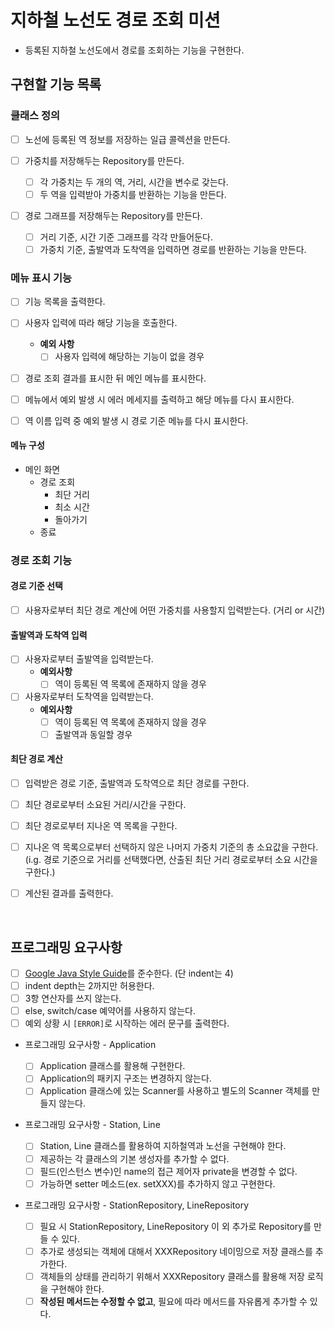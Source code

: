 # 지하철 노선도 경로 조회 미션

* 등록된 지하철 노선도에서 경로를 조회하는 기능을 구현한다.

## 구현할 기능 목록

### 클래스 정의

- [ ] 노선에 등록된 역 정보를 저장하는 일급 콜렉션을 만든다.

- [ ] 가중치를 저장해두는 Repository를 만든다.
  - [ ] 각 가중치는 두 개의 역, 거리, 시간을 변수로 갖는다.
  - [ ] 두 역을 입력받아 가중치를 반환하는 기능을 만든다.
- [ ] 경로 그래프를 저장해두는 Repository를 만든다.
  - [ ] 거리 기준, 시간 기준 그래프를 각각 만들어둔다.
  - [ ] 가중치 기준, 출발역과 도착역을 입력하면 경로를 반환하는 기능을 만든다.

### 메뉴 표시 기능

- [ ] 기능 목록을 출력한다.
- [ ] 사용자 입력에 따라 해당 기능을 호출한다.
  -  **예외 사항**
     * [ ] 사용자 입력에 해당하는 기능이 없을 경우
- [ ] 경로 조회 결과를 표시한 뒤 메인 메뉴를 표시한다.
- [ ] 메뉴에서 예외 발생 시 에러 메세지를 출력하고 해당 메뉴를 다시 표시한다.
- [ ] 역 이름 입력 중 예외 발생 시 경로 기준 메뉴를 다시 표시한다.


#### 메뉴 구성

* 메인 화면
  * 경로 조회
    * 최단 거리
    * 최소 시간
    * 돌아가기
  * 종료

### 경로 조회 기능

#### 경로 기준 선택

- [ ] 사용자로부터 최단 경로 계산에 어떤 가중치를 사용할지 입력받는다. (거리 or 시간)

#### 출발역과 도착역 입력

- [ ] 사용자로부터 출발역을 입력받는다.
  - **예외사항**
    - [ ] 역이 등록된 역 목록에 존재하지 않을 경우
- [ ] 사용자로부터 도착역을 입력받는다.
  - **예외사항**
    - [ ] 역이 등록된 역 목록에 존재하지 않을 경우
    - [ ] 출발역과 동일할 경우

#### 최단 경로 계산

- [ ] 입력받은 경로 기준, 출발역과 도착역으로 최단 경로를 구한다.
- [ ] 최단 경로로부터 소요된 거리/시간을 구한다.
- [ ] 최단 경로로부터 지나온 역 목록을 구한다.
- [ ] 지나온 역 목록으로부터 선택하지 않은 나머지 가중치 기준의 총 소요값을 구한다.
  (i.g. 경로 기준으로 거리를 선택했다면, 산출된 최단 거리 경로로부터 소요 시간을 구한다.)

- [ ] 계산된 결과를 출력한다.

<br>

## 프로그래밍 요구사항

- [ ] [Google Java Style Guide](https://google.github.io/styleguide/javaguide.html)를 준수한다. (단 indent는 4)
- [ ] indent depth는 2까지만 허용한다.
- [ ] 3항 연산자를 쓰지 않는다.
- [ ] else, switch/case 예약어를 사용하지 않는다.
- [ ] 예외 상황 시 `[ERROR]`로 시작하는 에러 문구를 출력한다.
- 프로그래밍 요구사항 - Application

  - [ ] Application 클래스를 활용해 구현한다.
  - [ ] Application의 패키지 구조는 변경하지 않는다.
  - [ ] Application 클래스에 있는 Scanner를 사용하고 별도의 Scanner 객체를 만들지 않는다.
- 프로그래밍 요구사항 - Station, Line

  - [ ] Station, Line 클래스를 활용하여 지하철역과 노선을 구현해야 한다.
  - [ ] 제공하는 각 클래스의 기본 생성자를 추가할 수 없다.
  - [ ] 필드(인스턴스 변수)인 name의 접근 제어자 private을 변경할 수 없다.
  - [ ] 가능하면 setter 메소드(ex. setXXX)를 추가하지 않고 구현한다.
- 프로그래밍 요구사항 - StationRepository, LineRepository
  - [ ] 필요 시 StationRepository, LineRepository 이 외 추가로 Repository를 만들 수 있다.
  - [ ] 추가로 생성되는 객체에 대해서 XXXRepository 네이밍으로 저장 클래스를 추가한다.
  - [ ] 객체들의 상태를 관리하기 위해서 XXXRepository 클래스를 활용해 저장 로직을 구현해야 한다.
  - [ ] **작성된 메서드는 수정할 수 없고**, 필요에 따라 메서드를 자유롭게 추가할 수 있다.